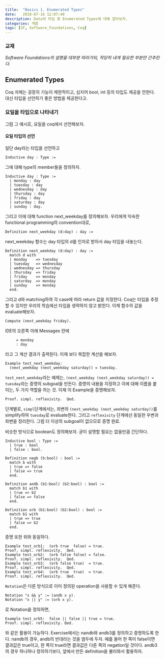 ```yaml
---
title:  "Basics 1. Enumerated Types"
date:   2018-07-16 12:07:40
description: Data의 타입 중 Enumerated Types에 대해 알아보자.
categories: 개발
tags: [SF, Software_Foundations, Coq]
---
```


### 교재
*Software Foundations의 설명을 대부분 따라가되, 적당히 내게 필요한 부분만 간추린다.*

## Enumerated Types
Coq 자체는 굉장히 기능이 제한적이고, 심지어 bool, int 등의 타입도 제공을 안한다. 대신 타입을 선언하기 좋은 방법을 제공한다고. 

### 요일을 타입으로 나타내기
그럼 그 예시로, 요일을 coq에서 선언해보자.

#### 요일 타입의 선언
일단 day라는 타입을 선언하고
```
Inductive day : Type :=
```
그에 대해 type의 member들을 정의하자.
```
Inductive day : Type :=
  | monday : day
  | tuesday : day
  | wednesday : day
  | thursday : day
  | friday : day
  | saturday : day
  | sunday : day.
```
그리고 이에 대해 function next_weekday를 정의해보자. 우리에게 익숙한 functional programming의 convention대로,
```
Definition next_weekday (d:day) : day :=
```
next_weekday 함수는 day 타입의 d를 인자로 받아서 day 타입을 내놓는다.
```
Definition next_weekday (d:day) : day :=
  match d with
  | monday    => tuesday
  | tuesday   => wednesday
  | wednesday => thursday
  | thursday  => friday
  | friday    => monday
  | saturday  => monday
  | sunday    => monday
  end.
```
그리고 d와 matching하여 각 case에 따라 return 값을 지정한다. Coq는 타입을 추정할 수 있지만 우리의 학습에선 타입을 생략하지 않고 밝힌다. 이제 함수의 값을 evaluate해보자.
```
Compute (next_weekday friday).
```
IDE의 오른쪽 아래 Messages 란에
```
     = monday
     : day
```
라고 그 계산 결과가 출력된다.
이제 보다 복잡한 계산을 해보자.
```
Example test_next_weekday:
  (next_weekday (next_weekday saturday)) = tuesday.
```
`test_next_weekday`라는 예제는, `(next_weekday (next_weekday saturday)) = tuesday`라는 증명의 subgoal을 만든다. 증명의 내용을 지정하고 이에 대해 이름을 붙이는, 두 가지 역할을 하는 것.
이제 이 Example을 증명해보자.
```
Proof. simpl. reflexivity.  Qed.
```
단계별로, `simpl`단계에서는, 죄변의 `(next_weekday (next_weekday saturday))`를 simplify하여 `tuesday`로 evaluate한다. 그리고 `reflexivity` 단계에선 동일한 우변과 좌변을 정리한다. 그럼 더 이상의 subgoal이 없으므로 증명 완료.

비슷한 방식으로 boolean도 정의해보자. 굳이 설명할 필요는 없을만큼 간단하다.
```
Inductive bool : Type :=
  | true : bool
  | false : bool.

Definition negb (b:bool) : bool :=
  match b with
  | true => false
  | false => true
  end.

Definition andb (b1:bool) (b2:bool) : bool :=
  match b1 with
  | true => b2
  | false => false
  end.

Definition orb (b1:bool) (b2:bool) : bool :=
  match b1 with
  | true => true
  | false => b2
  end.
```
증명 또한 위와 동일하다.

```
Example test_orb1:  (orb true  false) = true.
Proof. simpl. reflexivity.  Qed.
Example test_orb2:  (orb false false) = false.
Proof. simpl. reflexivity.  Qed.
Example test_orb3:  (orb false true)  = true.
Proof. simpl. reflexivity.  Qed.
Example test_orb4:  (orb true  true)  = true.
Proof. simpl. reflexivity.  Qed.
```
`Notation`은 다른 방식으로 이미 정의된 operation을 사용할 수 있게 해준다.
```
Notation "x && y" := (andb x y).
Notation "x || y" := (orb x y).
```
로 Notation을 정의하면,
```
Example test_orb5:  false || false || true = true.
Proof. simpl. reflexivity. Qed.
```
와 같은 활용이 가능하다.
Exercise에서는 nandb와 andb3를 정의하고 증명하도록 한다. nandb의 경우, andb의 반대라는 것을 염두에 두자. 예를 들어 한 쪽이 false이면 결과값은 true이고, 한 쪽이 true라면 결과값은 다른 쪽의 negation일 것이다. andb3의 경우 하나하나 정의하기보다, 앞에서 만든 definition을 불러와서 활용하자.